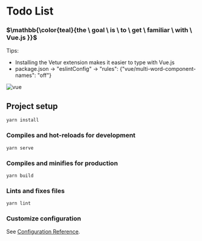 # Todo List

### $\mathbb{\color{teal}{the \ goal \ is \ to \ get \ familiar \ with \ Vue.js  }}$

Tips:

- Installing the Vetur extension makes it easier to type with Vue.js
- package.json -> "eslintConfig" -> "rules": {"vue/multi-word-component-names": "off"}

![vue](https://github.com/user-attachments/assets/83c5c129-bb24-486e-bd70-614e16fc5b2b)

## Project setup

```
yarn install
```

### Compiles and hot-reloads for development

```
yarn serve
```

### Compiles and minifies for production

```
yarn build
```

### Lints and fixes files

```
yarn lint
```

### Customize configuration

See [Configuration Reference](https://cli.vuejs.org/config/).
